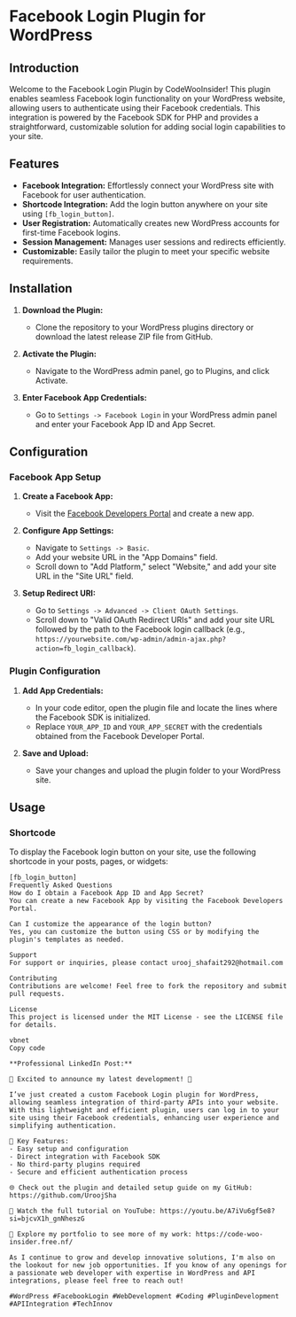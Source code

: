 # Facebook Login Plugin for WordPress



## Introduction

Welcome to the Facebook Login Plugin by CodeWooInsider! This plugin enables seamless Facebook login functionality on your WordPress website, allowing users to authenticate using their Facebook credentials. This integration is powered by the Facebook SDK for PHP and provides a straightforward, customizable solution for adding social login capabilities to your site.

## Features

- **Facebook Integration:** Effortlessly connect your WordPress site with Facebook for user authentication.
- **Shortcode Integration:** Add the login button anywhere on your site using `[fb_login_button]`.
- **User Registration:** Automatically creates new WordPress accounts for first-time Facebook logins.
- **Session Management:** Manages user sessions and redirects efficiently.
- **Customizable:** Easily tailor the plugin to meet your specific website requirements.

## Installation

1. **Download the Plugin:**
   - Clone the repository to your WordPress plugins directory or download the latest release ZIP file from GitHub.

2. **Activate the Plugin:**
   - Navigate to the WordPress admin panel, go to Plugins, and click Activate.

3. **Enter Facebook App Credentials:**
   - Go to `Settings -> Facebook Login` in your WordPress admin panel and enter your Facebook App ID and App Secret.

## Configuration

### Facebook App Setup

1. **Create a Facebook App:**
   - Visit the [Facebook Developers Portal](https://developers.facebook.com/apps) and create a new app.
   
2. **Configure App Settings:**
   - Navigate to `Settings -> Basic`.
   - Add your website URL in the "App Domains" field.
   - Scroll down to "Add Platform," select "Website," and add your site URL in the "Site URL" field.

3. **Setup Redirect URI:**
   - Go to `Settings -> Advanced -> Client OAuth Settings`.
   - Scroll down to "Valid OAuth Redirect URIs" and add your site URL followed by the path to the Facebook login callback (e.g., `https://yourwebsite.com/wp-admin/admin-ajax.php?action=fb_login_callback`).

### Plugin Configuration

1. **Add App Credentials:**
   - In your code editor, open the plugin file and locate the lines where the Facebook SDK is initialized.
   - Replace `YOUR_APP_ID` and `YOUR_APP_SECRET` with the credentials obtained from the Facebook Developer Portal.

2. **Save and Upload:**
   - Save your changes and upload the plugin folder to your WordPress site.

## Usage

### Shortcode

To display the Facebook login button on your site, use the following shortcode in your posts, pages, or widgets:

```shortcode
[fb_login_button]
Frequently Asked Questions
How do I obtain a Facebook App ID and App Secret?
You can create a new Facebook App by visiting the Facebook Developers Portal.

Can I customize the appearance of the login button?
Yes, you can customize the button using CSS or by modifying the plugin's templates as needed.

Support
For support or inquiries, please contact urooj_shafait292@hotmail.com

Contributing
Contributions are welcome! Feel free to fork the repository and submit pull requests.

License
This project is licensed under the MIT License - see the LICENSE file for details.

vbnet
Copy code

**Professional LinkedIn Post:**

🚀 Excited to announce my latest development! 🚀

I’ve just created a custom Facebook Login plugin for WordPress, allowing seamless integration of third-party APIs into your website. With this lightweight and efficient plugin, users can log in to your site using their Facebook credentials, enhancing user experience and simplifying authentication.

🔧 Key Features:
- Easy setup and configuration
- Direct integration with Facebook SDK
- No third-party plugins required
- Secure and efficient authentication process

🌐 Check out the plugin and detailed setup guide on my GitHub: https://github.com/UroojSha

🎥 Watch the full tutorial on YouTube: https://youtu.be/A7iVu6gf5e8?si=bjcvX1h_gnNheszG

📂 Explore my portfolio to see more of my work: https://code-woo-insider.free.nf/

As I continue to grow and develop innovative solutions, I'm also on the lookout for new job opportunities. If you know of any openings for a passionate web developer with expertise in WordPress and API integrations, please feel free to reach out!

#WordPress #FacebookLogin #WebDevelopment #Coding #PluginDevelopment #APIIntegration #TechInnov
